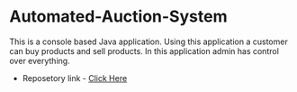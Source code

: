 # Automated-Auction-System
This is a console based Java application. Using this application a customer can buy products and sell products. In this application admin has control over everything. 

- Reposetory link - <a href="https://github.com/Patu18122000/Automated-Auction-System">Click Here</a>
